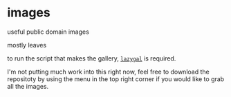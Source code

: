 # images

useful public domain images

mostly leaves

to run the script that makes the gallery, [`lazygal`](https://github.com/niol/lazygal) is required. 

I'm not putting much work into this right now, feel free to download the repositoty by using the menu in the top right corner if you would like to grab all the images. 

